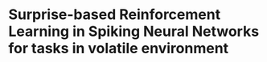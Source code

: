 # Surprise-based Reinforcement Learning in Spiking Neural Networks for tasks in volatile environment

